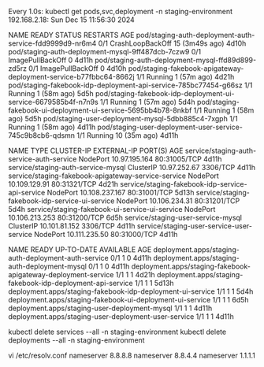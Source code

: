 Every 1.0s: kubectl get pods,svc,deployment -n staging-environment 192.168.2.18: Sun Dec 15 11:56:30 2024

NAME READY STATUS RESTARTS AGE
pod/staging-auth-deployment-auth-service-fdd9999d9-nr6m4 0/1 CrashLoopBackOff 15 (3m49s ago) 4d10h
pod/staging-auth-deployment-mysql-9ff487dcb-7czw9 0/1 ImagePullBackOff 0 4d11h
pod/staging-auth-deployment-mysql-ffd89d899-zd5rz 0/1 ImagePullBackOff 0 4d10h
pod/staging-fakebook-apigateway-deployment-service-b77fbbc64-8662j 1/1 Running 1 (57m ago) 4d21h
pod/staging-fakebook-idp-deployment-api-service-785bc77454-g66sz 1/1 Running 1 (58m ago) 5d5h
pod/staging-fakebook-idp-deployment-ui-service-6679585b4f-n7n9s 1/1 Running 1 (57m ago) 5d4h
pod/staging-fakebook-ui-deployment-ui-service-5695bb4b78-8nkbf 1/1 Running 1 (58m ago) 5d5h
pod/staging-user-deployment-mysql-5dbb885c4-7xgph 1/1 Running 1 (58m ago) 4d11h
pod/staging-user-deployment-user-service-745c9b8cb6-qdsmn 1/1 Running 10 (35m ago) 4d11h

NAME TYPE CLUSTER-IP EXTERNAL-IP PORT(S) AGE
service/staging-auth-service-auth-service NodePort 10.97.195.164 <none> 80:31005/TCP 4d11h
service/staging-auth-service-mysql ClusterIP 10.97.252.67 <none> 3306/TCP 4d11h
service/staging-fakebook-apigateway-service-service NodePort 10.109.129.91 <none> 80:31321/TCP 4d21h
service/staging-fakebook-idp-service-api-service NodePort 10.108.237.167 <none> 80:31001/TCP 5d13h
service/staging-fakebook-idp-service-ui-service NodePort 10.106.234.31 <none> 80:31201/TCP 5d4h
service/staging-fakebook-ui-service-ui-service NodePort 10.106.213.253 <none> 80:31200/TCP 6d5h
service/staging-user-service-mysql ClusterIP 10.101.81.152 <none> 3306/TCP 4d11h
service/staging-user-service-user-service NodePort 10.111.235.50 <none> 80:31000/TCP 4d11h

NAME READY UP-TO-DATE AVAILABLE AGE
deployment.apps/staging-auth-deployment-auth-service 0/1 1 0 4d11h
deployment.apps/staging-auth-deployment-mysql 0/1 1 0 4d11h
deployment.apps/staging-fakebook-apigateway-deployment-service 1/1 1 1 4d21h
deployment.apps/staging-fakebook-idp-deployment-api-service 1/1 1 1 5d13h
deployment.apps/staging-fakebook-idp-deployment-ui-service 1/1 1 1 5d4h
deployment.apps/staging-fakebook-ui-deployment-ui-service 1/1 1 1 6d5h
deployment.apps/staging-user-deployment-mysql 1/1 1 1 4d11h
deployment.apps/staging-user-deployment-user-service 1/1 1 1 4d11h

kubectl delete services --all -n staging-environment
kubectl delete deployments --all -n staging-environment

vi /etc/resolv.conf
nameserver 8.8.8.8
nameserver 8.8.4.4
nameserver 1.1.1.1
